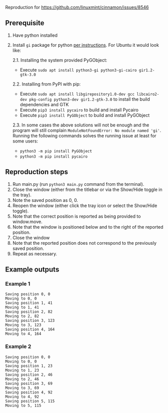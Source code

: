 Reproduction for https://github.com/linuxmint/cinnamon/issues/8546


## Prerequisite
1. Have python installed
2. Install `gi` package for python [per instructions](https://pygobject.readthedocs.io/en/latest/getting_started.html). For Ubuntu it would look like:

    2.1. Installing the system provided PyGObject:
    - Execute `sudo apt install python3-gi python3-gi-cairo gir1.2-gtk-3.0`

    2.2. Installing from PyPI with pip:
    - Execute `sudo apt install libgirepository1.0-dev gcc libcairo2-dev pkg-config python3-dev gir1.2-gtk-3.0` to install the build dependencies and GTK
    - Execute `pip3 install pycairo` to build and install Pycairo
    - Execute `pip3 install PyGObject` to build and install PyGObject
    
    2.3. In some cases the above solutions will not be enough and the program will still complain `ModuleNotFoundError: No module named 'gi'`. Running the following commands solves the running issue at least for some users:
    - `python3 -m pip install PyGObject`
    - `python3 -m pip install pycairo`


## Reproduction steps
1. Run main.py (run `python3 main.py` command from the terminal).
2. Close the window (either from the titlebar or via the Show/Hide toggle in the tray).
3. Note the saved position as 0, 0.
4. Reopen the window (either click the tray icon or select the Show/Hide toggle).
5. Note that the correct position is reported as being provided to window.move.
6. Note that the window is positioned below and to the right of the reported position.
7. Close the window
8. Note that the reported position does not correspond to the previously saved position.
9. Repeat as necessary.

## Example outputs
### Example 1
```
Saving position 0, 0
Moving to 0, 0
Saving position 1, 41
Moving to 1, 41
Saving position 2, 82
Moving to 2, 82
Saving position 3, 123
Moving to 3, 123
Saving position 4, 164
Moving to 4, 164
```

### Example 2
```
Saving position 0, 0
Moving to 0, 0
Saving position 1, 23
Moving to 1, 23
Saving position 2, 46
Moving to 2, 46
Saving position 3, 69
Moving to 3, 69
Saving position 4, 92
Moving to 4, 92
Saving position 5, 115
Moving to 5, 115
```
